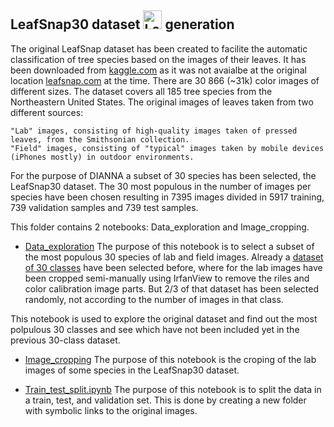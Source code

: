 ## LeafSnap30 dataset <img width="30" alt="LeafSnap30 Logo" src="https://user-images.githubusercontent.com/3244249/150962983-8d8cb8f3-e8ea-48cd-a624-ef16768e1897.png"> generation

The original LeafSnap dataset has been created to facilite the automatic classification of tree species based on the images of their leaves. It has been downloaded from [kaggle.com](https://www.kaggle.com/xhlulu/leafsnap-dataset) as it was not avaialbe at the original location [leafsnap.com](http://leafsnap.com/dataset/) at the time. There are 30 866 (~31k) color images of different sizes. The dataset covers all 185 tree species from the Northeastern United States. The original images of leaves taken from two different sources:

    "Lab" images, consisting of high-quality images taken of pressed leaves, from the Smithsonian collection.
    "Field" images, consisting of "typical" images taken by mobile devices (iPhones mostly) in outdoor environments.

For the purpose of DIANNA a subset of 30 species has been selected, the LeafSnap30 dataset. The 30 most populous in the number of images per species have been chosen resulting in 7395 images divided in 5917 training, 739 validation samples and 739 test samples.

This folder contains 2 notebooks: Data_exploration and Image_cropping.
- [Data_exploration](Data_exploration.ipynb)
The purpose of this notebook is to select a subset of the most populous 30 species of lab and field images. Already a [dataset of 30 classes](https://github.com/NLeSC/XAI/blob/master/Software/LeafSnapDemo/Data_preparation_30subset.ipynb) have been selected before, where for the lab images have been cropped semi-manually using IrfanView to remove the riles and color calibration image parts. But 2/3 of that dataset has been selected randomly, not according to the number of images in that class.

This notebook is used to explore the original dataset and find out the most polpulous 30 classes and see which have not been included yet in the previous 30-class dataset.

- [Image_cropping](Image_cropping.ipynb)
The purpose of this notebook is the croping of the lab images of some species in the LeafSnap30 dataset.

- [Train_test_split.ipynb](Train_test_split.ipynb)
The purpose of this notebook is to split the data in a train, test, and validation set. This is done by creating a new folder with symbolic links to the original images.
